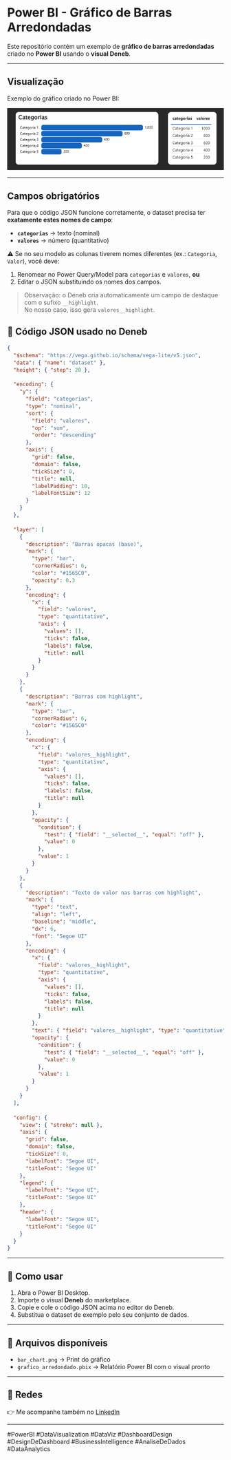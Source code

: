 # Power BI - Gráfico de Barras Arredondadas

Este repositório contém um exemplo de **gráfico de barras arredondadas** criado no **Power BI** usando o **visual Deneb**.

---

## Visualização
Exemplo do gráfico criado no Power BI:

![Exemplo do Gráfico](https://github.com/JulianaFortunato/powerbi-bar-chart/blob/main/bar_chart.png)

---

## Campos obrigatórios
Para que o código JSON funcione corretamente, o dataset precisa ter **exatamente estes nomes de campo**:

- **`categorias`** → texto (nominal)  
- **`valores`** → número (quantitativo)  

⚠️ Se no seu modelo as colunas tiverem nomes diferentes (ex.: `Categoria`, `Valor`), você deve:  
1. Renomear no Power Query/Model para `categorias` e `valores`, **ou**  
2. Editar o JSON substituindo os nomes dos campos.

> Observação: o Deneb cria automaticamente um campo de destaque com o sufixo `__highlight`.  
> No nosso caso, isso gera `valores__highlight`.

## 📄 Código JSON usado no Deneb
```json
{
  "$schema": "https://vega.github.io/schema/vega-lite/v5.json",
  "data": { "name": "dataset" },
  "height": { "step": 20 },

  "encoding": {
    "y": {
      "field": "categorias",
      "type": "nominal",
      "sort": {
        "field": "valores",
        "op": "sum",
        "order": "descending"
      },
      "axis": {
        "grid": false,
        "domain": false,
        "tickSize": 0,
        "title": null,
        "labelPadding": 10,
        "labelFontSize": 12
      }
    }
  },

  "layer": [
    {
      "description": "Barras opacas (base)",
      "mark": {
        "type": "bar",
        "cornerRadius": 6,
        "color": "#1565C0",
        "opacity": 0.3
      },
      "encoding": {
        "x": {
          "field": "valores",
          "type": "quantitative",
          "axis": {
            "values": [],
            "ticks": false,
            "labels": false,
            "title": null
          }
        }
      }
    },
    {
      "description": "Barras com highlight",
      "mark": {
        "type": "bar",
        "cornerRadius": 6,
        "color": "#1565C0"
      },
      "encoding": {
        "x": {
          "field": "valores__highlight",
          "type": "quantitative",
          "axis": {
            "values": [],
            "ticks": false,
            "labels": false,
            "title": null
          }
        },
        "opacity": {
          "condition": {
            "test": { "field": "__selected__", "equal": "off" },
            "value": 0
          },
          "value": 1
        }
      }
    },
    {
      "description": "Texto do valor nas barras com highlight",
      "mark": {
        "type": "text",
        "align": "left",
        "baseline": "middle",
        "dx": 6,
        "font": "Segoe UI"
      },
      "encoding": {
        "x": {
          "field": "valores__highlight",
          "type": "quantitative",
          "axis": {
            "values": [],
            "ticks": false,
            "labels": false,
            "title": null
          }
        },
        "text": { "field": "valores__highlight", "type": "quantitative", "format": ",.0f" },
        "opacity": {
          "condition": {
            "test": { "field": "__selected__", "equal": "off" },
            "value": 0
          },
          "value": 1
        }
      }
    }
  ],

  "config": {
    "view": { "stroke": null },
    "axis": {
      "grid": false,
      "domain": false,
      "tickSize": 0,
      "labelFont": "Segoe UI",
      "titleFont": "Segoe UI"
    },
    "legend": {
      "labelFont": "Segoe UI",
      "titleFont": "Segoe UI"
    },
    "header": {
      "labelFont": "Segoe UI",
      "titleFont": "Segoe UI"
    }
  }
}
```
---

## 📝 Como usar
1. Abra o Power BI Desktop.  
2. Importe o visual **Deneb** do marketplace.  
3. Copie e cole o código JSON acima no editor do Deneb.  
4. Substitua o dataset de exemplo pelo seu conjunto de dados.  

---

## 📂 Arquivos disponíveis
- `bar_chart.png` → Print do gráfico  
- `grafico_arredondado.pbix` → Relatório Power BI com o visual pronto  

---

## 🔗 Redes
👉 Me acompanhe também no [LinkedIn](https://www.linkedin.com/in/juliana-fortunato-006b56190/)  

---

#PowerBI #DataVisualization #DataViz #DashboardDesign #DesignDeDashboard #BusinessIntelligence #AnaliseDeDados #DataAnalytics 
